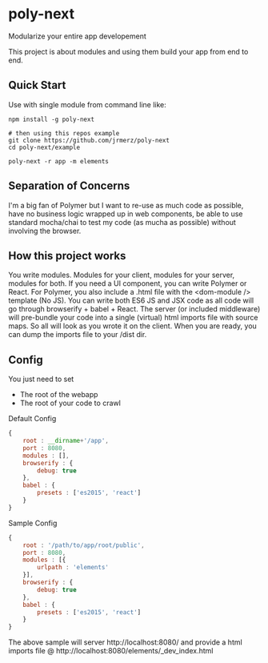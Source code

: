 # poly-next

Modularize your entire app developement

This project is about modules and using them build your app from end to end.

## Quick Start

Use with single module from command line like:
```
npm install -g poly-next

# then using this repos example
git clone https://github.com/jrmerz/poly-next
cd poly-next/example

poly-next -r app -m elements
```

## Separation of Concerns

I'm a big fan of Polymer but I want to re-use as much code as possible,
have no business logic wrapped up in web components, be able to use standard
mocha/chai to test my code (as mucha as possible) without involving the browser.

## How this project works

You write modules.  Modules for your client, modules for your server, modules
for both.  If you need a UI component, you can write Polymer or React.  For 
Polymer, you also include a .html file with the \<dom-module /> template (No JS).  You 
can write both ES6 JS and JSX code as all code will go through browserify + babel +
React.  The server (or included middleware) will pre-bundle your code into a 
single (virtual) html imports file with source maps.  So all will look as you
wrote it on the client.  When you are ready, you can dump the imports file to 
your /dist dir.

## Config

You just need to set
 - The root of the webapp
 - The root of your code to crawl 

Default Config
```js
{
    root : __dirname+'/app',
    port : 8080,
    modules : [],
    browserify : {
        debug: true
    },
    babel : {
        presets : ['es2015', 'react']
    }
}
```

Sample Config
```js
{
    root : '/path/to/app/root/public',
    port : 8080,
    modules : [{
        urlpath : 'elements' 
    }],
    browserify : {
        debug: true
    },
    babel : {
        presets : ['es2015', 'react']
    }
}
```

The above sample will server http://localhost:8080/ and provide a html imports file @
http://localhost:8080/elements/_dev_index.html
